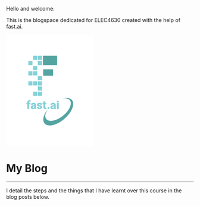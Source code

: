 Hello and welcome:

This is the blogspace dedicated for ELEC4630 created with the help of fast.ai.

![Image of fast.ai logo](images/logo.png)

# My Blog
---
I detail the steps and the things that I have learnt over this course in the blog posts below.
